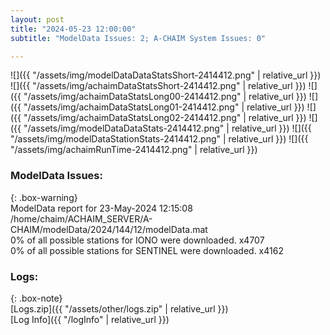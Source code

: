 ```yaml
---
layout: post
title: "2024-05-23 12:00:00"
subtitle: "ModelData Issues: 2; A-CHAIM System Issues: 0"

---
```


![]({{ "/assets/img/modelDataDataStatsShort-2414412.png" | relative_url }})
![]({{ "/assets/img/achaimDataStatsShort-2414412.png" | relative_url }})
![]({{ "/assets/img/achaimDataStatsLong00-2414412.png" | relative_url }})
![]({{ "/assets/img/achaimDataStatsLong01-2414412.png" | relative_url }})
![]({{ "/assets/img/achaimDataStatsLong02-2414412.png" | relative_url }})
![]({{ "/assets/img/modelDataDataStats-2414412.png" | relative_url }})
![]({{ "/assets/img/modelDataStationStats-2414412.png" | relative_url }})
![]({{ "/assets/img/achaimRunTime-2414412.png" | relative_url }})


### ModelData Issues:  
  
{: .box-warning}  
 ModelData report for 23-May-2024 12:15:08   
 /home/chaim/ACHAIM_SERVER/A-CHAIM/modelData/2024/144/12/modelData.mat   
 0% of all possible stations for IONO were downloaded. x4707   
 0% of all possible stations for SENTINEL were downloaded. x4162   
  


### Logs:  
  
{: .box-note}  
[Logs.zip]({{ "/assets/other/logs.zip" | relative_url }})  
[Log Info]({{ "/logInfo" | relative_url }})  
